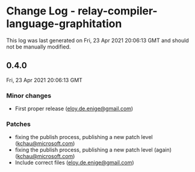 # Change Log - relay-compiler-language-graphitation

This log was last generated on Fri, 23 Apr 2021 20:06:13 GMT and should not be manually modified.

<!-- Start content -->

## 0.4.0

Fri, 23 Apr 2021 20:06:13 GMT

### Minor changes

- First proper release (eloy.de.enige@gmail.com)

### Patches

- fixing the publish process, publishing a new patch level (kchau@microsoft.com)
- fixing the publish process, publishing a new patch level (again) (kchau@microsoft.com)
- Include correct files (eloy.de.enige@gmail.com)

